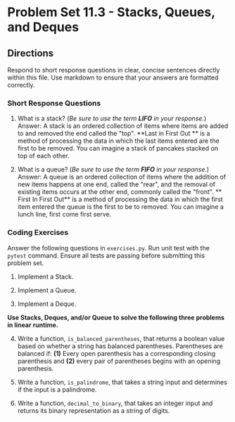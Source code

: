 # Problem Set 11.3 - Stacks, Queues, and Deques

## Directions
Respond to short response questions in clear, concise sentences directly within this file. Use markdown to ensure that your answers are formatted correctly.

### Short Response Questions
1. What is a stack? (_Be sure to use the term **LIFO** in your response._)
Answer: A stack is an ordered collection of items where items are added to and removed the end called the "top". **Last in First Out ** is a method of processing the data in which the last items entered are the first to be removed. You can imagine a stack of pancakes stacked on top of each other.

2. What is a queue? (_Be sure to use the term **FIFO** in your response._)
Answer: A queue is an ordered collection of items where the addition of new items happens at one end, called the "rear", and the removal of existing items occurs at the other end, commonly called the "front". ** First In First Out** is a method of processing the data in which the first item entered the queue is the first to be to removed. You can imagine a lunch line, first come first serve.

### Coding Exercises
Answer the following questions in `exercises.py`. Run unit test with the `pytest` command. Ensure all tests are passing before submitting this problem set.

1. Implement a Stack.

2. Implement a Queue.

3. Implement a Deque.


**Use Stacks, Deques, and/or Queue to solve the following three problems in linear runtime.**

4. Write a function, `is_balanced_parentheses`, that returns a boolean value based on whether a string has balanced parentheses. Parentheses are balanced if: **(1)** Every open parenthesis has a corresponding closing parenthesis and **(2)** every pair of parentheses begins with an opening parenthesis.

5. Write a function, `is_palindrome`, that takes a string input and determines if the input is a palindrome.

6. Write a function, `decimal_to_binary`, that takes an integer input and returns its binary representation as a string of digits.

